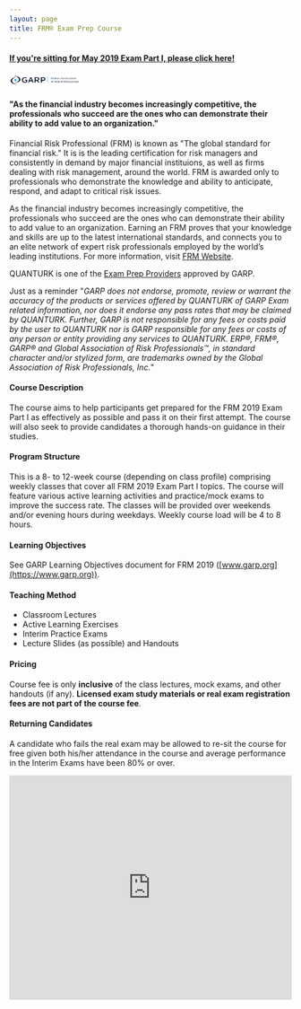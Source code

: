 ```yaml
---
layout: page
title: FRM® Exam Prep Course
---
```

<link href="style.css" rel="stylesheet"></link>

#### <p class="blink"><a href="https://goo.gl/forms/rH3dwGLogneSBw8V2">If you're sitting for May 2019 Exam Part I, please click here!</a></p>

<img src="../figures/garp_logo.png" width="25%">

#### "As the financial industry becomes increasingly competitive, the professionals who succeed are the ones who can demonstrate their ability to add value to an organization."

Financial Risk Professional (FRM) is known as "The global standard for financial risk." It is is the leading certification for risk managers and consistently in demand by major financial instituions, as well as firms dealing with risk management, around the world. FRM is awarded only to professionals who demonstrate the knowledge and ability to anticipate, respond, and adapt to critical risk issues.

As the financial industry becomes increasingly competitive, the professionals who succeed are the ones who can demonstrate their ability to add value to an organization. Earning an FRM proves that your knowledge and skills are up to the latest international standards, and connects you to an elite network of expert risk professionals employed by the world’s leading institutions. For more information, visit [FRM Website](https://www.garp.org/#!/frm).

QUANTURK is one of the [Exam Prep Providers](https://www.garp.org/#!/frm/exam-preparation-providers) approved by GARP. 

Just as a reminder "*GARP does not endorse, promote, review or warrant the accuracy of the products or services offered by QUANTURK of GARP Exam related information, nor does it endorse any pass rates that may be claimed by QUANTURK. Further, GARP is not responsible for any fees or costs paid by the user to QUANTURK nor is GARP responsible for any fees or costs of any person or entity providing any services to QUANTURK. ERP®, FRM®, GARP® and Global Association of Risk Professionals™, in standard character and/or stylized form, are trademarks owned by the Global Association of Risk Professionals, Inc.*"

#### Course Description
The course aims to help participants get prepared for the FRM 2019 Exam Part I as effectively as possible and pass it on their first attempt. The course will also seek to provide candidates a thorough hands-on guidance in their studies.

#### Program Structure
This is a 8- to 12-week course (depending on class profile) comprising weekly classes that cover all FRM 2019 Exam Part I topics. The course will feature various active learning activities and practice/mock exams to improve the success rate. The classes will be provided over weekends and/or evening hours during weekdays. Weekly course load will be 4 to 8 hours.

#### Learning Objectives 
See GARP Learning Objectives document for FRM 2019 ([www.garp.org](https://www.garp.org)).

#### Teaching Method
* Classroom Lectures
* Active Learning Exercises
* Interim Practice Exams
* Lecture Slides (as possible) and Handouts

#### Pricing
Course fee is only **inclusive** of the class lectures, mock exams, and other handouts (if any). **Licensed exam study materials or real exam registration fees are not part of the course fee**. 

#### Returning Candidates
A candidate who fails the real exam may be allowed to re-sit the course for free given both his/her attendance in the course and average performance in the Interim Exams have been 80% or over.
<br>
<iframe src="https://calendar.google.com/calendar/b/1/embed?mode=AGENDA&amp;height=600&amp;wkst=2&amp;bgcolor=%23FFFFFF&amp;src=ugs8vuds3btmj0g13bhjospkc4%40group.calendar.google.com&amp;color=%23865A5A&amp;ctz=Europe%2FIstanbul" style="border-width:0" width="100%" height="400" frameborder="0" scrolling="no"></iframe>

